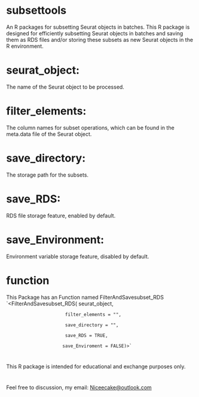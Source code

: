 # subsettools
An R packages for subsetting Seurat objects in batches.
This R package is designed for efficiently subsetting Seurat objects in batches and saving them as RDS files
and/or storing these subsets as new Seurat objects in the R environment.
# seurat_object:
The name of the Seurat object to be processed.
# filter_elements: 
The column names for subset operations, which can be found in the meta.data file of the Seurat object.
# save_directory: 
The storage path for the subsets.
# save_RDS:
RDS file storage feature, enabled by default.
# save_Environment: 
Environment variable storage feature, disabled by default.
# function
This Package has an Function named FilterAndSavesubset_RDS
`<FilterAndSavesubset_RDS(
                          seurat_object,

                          filter_elements = "",
                        
                          save_directory = "",
                        
                          save_RDS = TRUE,
                        
                         save_Enviroment = FALSE)>`
# 
This R package is intended for educational and exchange purposes only.
#
Feel free to discussion, my email: Niceecake@outlook.com
